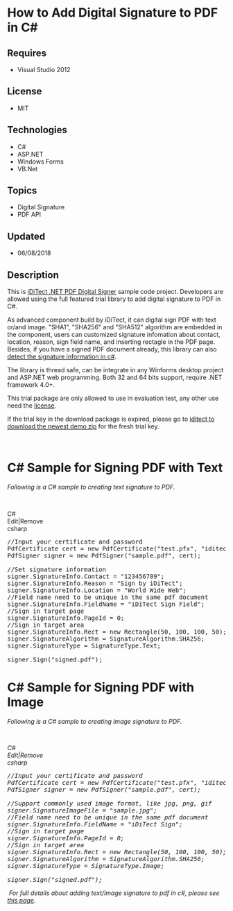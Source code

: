 # How to Add Digital Signature to PDF in C#
## Requires
- Visual Studio 2012
## License
- MIT
## Technologies
- C#
- ASP.NET
- Windows Forms
- VB.Net
## Topics
- Digital Signature
- PDF API
## Updated
- 06/08/2018
## Description

<p>This is <a href="http://www.iditect.com/product/pdf-sign/">iDiTect .NET PDF Digital Signer</a> sample code project. Developers are allowed using the full featured trial library to add digital signature to PDF in C#.</p>
<p>As advanced component build by iDiTect, it can digital sign PDF with text or/and image. &quot;SHA1&quot;, &quot;SHA256&quot; and &quot;SHA512&quot; algorithm are embedded in the component, users can customized signature infomation about contact, location, reason, sign field name, and
 inserting rectagle in the PDF page. Besides, if you have a signed PDF document already, this library can also
<a href="http://www.iditect.com/tutorial/check-pdf-signature/">detect the signature information in c#</a>.</p>
<p>The library is thread safe, can be integrate in any Winforms desktop project and ASP.NET web programming. Both 32 and 64 bits support, require .NET framework 4.0&#43;.</p>
<p>This trial package are only allowed to use in evaluation test, any other use need the
<a href="http://www.iditect.com/pricing.html">license</a>.</p>
<p class="text-center">If the trial key in the download package is expired, please go to
<a href="http://www.iditect.com/download/iDiTect.Trial.zip">iditect to download the newest demo zip</a> for the fresh trial key.</p>
<p>&nbsp;</p>
<h1>C# Sample for Signing PDF with Text</h1>
<p><em>Following is a C# sample to creating text signature to PDF.</em><span style="font-size:small"><em>&nbsp;</em></span><em>
</em></p>
<p>&nbsp;</p>
<div class="scriptcode">
<div class="pluginEditHolder" pluginCommand="mceScriptCode">
<div class="title"><span>C#</span></div>
<div class="pluginLinkHolder"><span class="pluginEditHolderLink">Edit</span>|<span class="pluginRemoveHolderLink">Remove</span></div>
<span class="hidden">csharp</span>

<div class="preview">
<pre class="csharp"><span class="cs__com">//Input&nbsp;your&nbsp;certificate&nbsp;and&nbsp;password</span>&nbsp;
PdfCertificate&nbsp;cert&nbsp;=&nbsp;<span class="cs__keyword">new</span>&nbsp;PdfCertificate(<span class="cs__string">&quot;test.pfx&quot;</span>,&nbsp;<span class="cs__string">&quot;iditect&quot;</span>);&nbsp;
PdfSigner&nbsp;signer&nbsp;=&nbsp;<span class="cs__keyword">new</span>&nbsp;PdfSigner(<span class="cs__string">&quot;sample.pdf&quot;</span>,&nbsp;cert);&nbsp;
&nbsp;
<span class="cs__com">//Set&nbsp;signature&nbsp;information</span>&nbsp;
signer.SignatureInfo.Contact&nbsp;=&nbsp;<span class="cs__string">&quot;123456789&quot;</span>;&nbsp;
signer.SignatureInfo.Reason&nbsp;=&nbsp;<span class="cs__string">&quot;Sign&nbsp;by&nbsp;iDiTect&quot;</span>;&nbsp;
signer.SignatureInfo.Location&nbsp;=&nbsp;<span class="cs__string">&quot;World&nbsp;Wide&nbsp;Web&quot;</span>;&nbsp;
<span class="cs__com">//Field&nbsp;name&nbsp;need&nbsp;to&nbsp;be&nbsp;unique&nbsp;in&nbsp;the&nbsp;same&nbsp;pdf&nbsp;document</span>&nbsp;
signer.SignatureInfo.FieldName&nbsp;=&nbsp;<span class="cs__string">&quot;iDiTect&nbsp;Sign&nbsp;Field&quot;</span>;&nbsp;
<span class="cs__com">//Sign&nbsp;in&nbsp;target&nbsp;page</span>&nbsp;
signer.SignatureInfo.PageId&nbsp;=&nbsp;<span class="cs__number">0</span>;&nbsp;
<span class="cs__com">//Sign&nbsp;in&nbsp;target&nbsp;area</span>&nbsp;
signer.SignatureInfo.Rect&nbsp;=&nbsp;<span class="cs__keyword">new</span>&nbsp;Rectangle(<span class="cs__number">50</span>,&nbsp;<span class="cs__number">100</span>,&nbsp;<span class="cs__number">100</span>,&nbsp;<span class="cs__number">50</span>);&nbsp;
signer.SignatureAlgorithm&nbsp;=&nbsp;SignatureAlgorithm.SHA256;&nbsp;
signer.SignatureType&nbsp;=&nbsp;SignatureType.Text;&nbsp;
&nbsp;
signer.Sign(<span class="cs__string">&quot;signed.pdf&quot;</span>);</pre>
</div>
</div>
</div>
<h1>C# Sample for Signing PDF with Image</h1>
<p><em>Following is a C# sample to creating image signature to PDF.</em><span style="font-size:small"><em>
</em></span></p>
<p><span style="font-size:small"><em>&nbsp;</em></span></p>
<div class="scriptcode">
<div class="pluginEditHolder" pluginCommand="mceScriptCode">
<div class="title"><em><span>C#</span></em></div>
<div class="pluginLinkHolder"><em><span class="pluginEditHolderLink">Edit</span>|<span class="pluginRemoveHolderLink">Remove</span></em></div>
<em><span class="hidden">csharp</span>

<div class="preview">
<pre class="csharp"><span class="cs__com">//Input&nbsp;your&nbsp;certificate&nbsp;and&nbsp;password</span>&nbsp;
PdfCertificate&nbsp;cert&nbsp;=&nbsp;<span class="cs__keyword">new</span>&nbsp;PdfCertificate(<span class="cs__string">&quot;test.pfx&quot;</span>,&nbsp;<span class="cs__string">&quot;iditect&quot;</span>);&nbsp;
PdfSigner&nbsp;signer&nbsp;=&nbsp;<span class="cs__keyword">new</span>&nbsp;PdfSigner(<span class="cs__string">&quot;sample.pdf&quot;</span>,&nbsp;cert);&nbsp;
&nbsp;
<span class="cs__com">//Support&nbsp;commonly&nbsp;used&nbsp;image&nbsp;format,&nbsp;like&nbsp;jpg,&nbsp;png,&nbsp;gif</span>&nbsp;
signer.SignatureImageFile&nbsp;=&nbsp;<span class="cs__string">&quot;sample.jpg&quot;</span>;&nbsp;
<span class="cs__com">//Field&nbsp;name&nbsp;need&nbsp;to&nbsp;be&nbsp;unique&nbsp;in&nbsp;the&nbsp;same&nbsp;pdf&nbsp;document</span>&nbsp;
signer.SignatureInfo.FieldName&nbsp;=&nbsp;<span class="cs__string">&quot;iDiTect&nbsp;Sign&quot;</span>;&nbsp;
<span class="cs__com">//Sign&nbsp;in&nbsp;target&nbsp;page</span>&nbsp;
signer.SignatureInfo.PageId&nbsp;=&nbsp;<span class="cs__number">0</span>;&nbsp;
<span class="cs__com">//Sign&nbsp;in&nbsp;target&nbsp;area</span>&nbsp;
signer.SignatureInfo.Rect&nbsp;=&nbsp;<span class="cs__keyword">new</span>&nbsp;Rectangle(<span class="cs__number">50</span>,&nbsp;<span class="cs__number">100</span>,&nbsp;<span class="cs__number">100</span>,&nbsp;<span class="cs__number">50</span>);&nbsp;
signer.SignatureAlgorithm&nbsp;=&nbsp;SignatureAlgorithm.SHA256;&nbsp;
signer.SignatureType&nbsp;=&nbsp;SignatureType.Image;&nbsp;
&nbsp;
signer.Sign(<span class="cs__string">&quot;signed.pdf&quot;</span>);</pre>
</div>
</em></div>
</div>
<div class="endscriptcode"><em>&nbsp;For full details about adding text/image signature to pdf in c#, please see
<a href="http://www.iditect.com/tutorial/sign-pdf/">this page</a>.</em></div>
<p><em><br>
</em></p>
